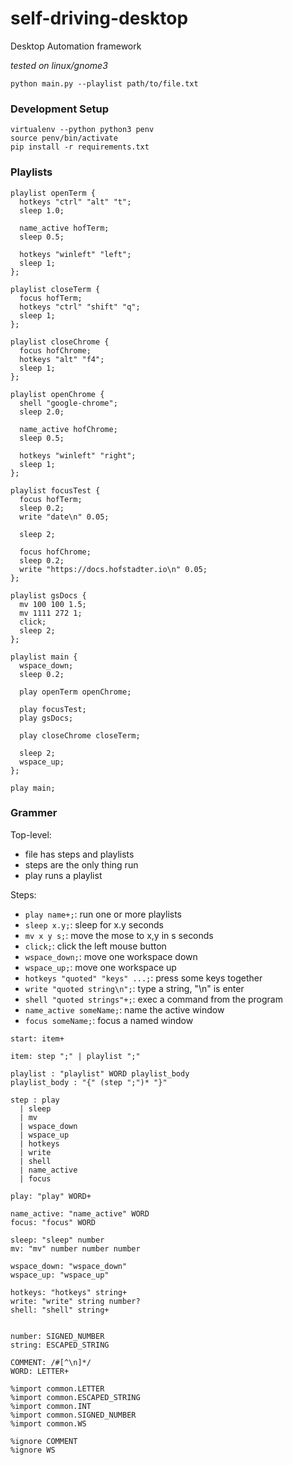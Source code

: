 # self-driving-desktop

Desktop Automation framework

_tested on linux/gnome3_


```
python main.py --playlist path/to/file.txt
```

### Development Setup

```
virtualenv --python python3 penv
source penv/bin/activate
pip install -r requirements.txt
```

### Playlists

```
playlist openTerm {
  hotkeys "ctrl" "alt" "t";
  sleep 1.0;

  name_active hofTerm;
  sleep 0.5;

  hotkeys "winleft" "left";
  sleep 1;
};

playlist closeTerm {
  focus hofTerm;
  hotkeys "ctrl" "shift" "q";
  sleep 1;
};

playlist closeChrome {
  focus hofChrome;
  hotkeys "alt" "f4";
  sleep 1;
};

playlist openChrome {
  shell "google-chrome";
  sleep 2.0;

  name_active hofChrome;
  sleep 0.5;

  hotkeys "winleft" "right";
  sleep 1;
};

playlist focusTest {
  focus hofTerm;
  sleep 0.2;
  write "date\n" 0.05;

  sleep 2;

  focus hofChrome;
  sleep 0.2;
  write "https://docs.hofstadter.io\n" 0.05;
};

playlist gsDocs {
  mv 100 100 1.5;
  mv 1111 272 1;
  click;
  sleep 2;
};

playlist main {
  wspace_down;
  sleep 0.2;

  play openTerm openChrome;

  play focusTest;
  play gsDocs;

  play closeChrome closeTerm;

  sleep 2;
  wspace_up;
};

play main;
```

### Grammer

Top-level:

- file has steps and playlists
- steps are the only thing run
- play runs a playlist

Steps:

- `play name+;`: run one or more playlists
- `sleep x.y;`: sleep for x.y seconds
- `mv x y s;`: move the mose to x,y in s seconds
- `click;`: click the left mouse button
- `wspace_down;`: move one workspace down
- `wspace_up;`: move one workspace up
- `hotkeys "quoted" "keys" ...;`: press some keys together
- `write "quoted string\n";`: type a string, "\n" is enter
- `shell "quoted strings"+;`: exec a command from the program
- `name_active someName;`: name the active window
- `focus someName;`: focus a named window


```
start: item+

item: step ";" | playlist ";"

playlist : "playlist" WORD playlist_body
playlist_body : "{" (step ";")* "}"

step : play
  | sleep
  | mv
  | wspace_down
  | wspace_up
  | hotkeys
  | write
  | shell
  | name_active
  | focus

play: "play" WORD+

name_active: "name_active" WORD
focus: "focus" WORD

sleep: "sleep" number
mv: "mv" number number number

wspace_down: "wspace_down"
wspace_up: "wspace_up"

hotkeys: "hotkeys" string+
write: "write" string number?
shell: "shell" string+


number: SIGNED_NUMBER
string: ESCAPED_STRING

COMMENT: /#[^\n]*/
WORD: LETTER+

%import common.LETTER
%import common.ESCAPED_STRING
%import common.INT
%import common.SIGNED_NUMBER
%import common.WS

%ignore COMMENT
%ignore WS
```

